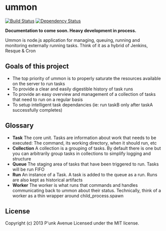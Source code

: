 # ummon

[![Build Status](https://secure.travis-ci.org/punkave/ummon.png?branch=master)](http://travis-ci.org/punkave/ummon) [![Dependency Status](https://gemnasium.com/punkave/ummon-server.png)](https://gemnasium.com/punkave/ummon-server)

**Documentation to come soon. Heavy development in process.**

Ummon is node.js application for managing, queuing, running and monitoring externally running tasks. Think of it as a hybrid of Jenkins, Resque & Cron

## Goals of this project

* The top priority of ummon is to properly saturate the resources available on the server to run tasks
* To provide a clear and easily digestible history of task runs
* To provide an easy overview and management of a collection of tasks that need to run on a regular basis
* To setup intelligent task dependancies (ie: run taskB only after taskA successfully completes)

## Glossary

* **Task** The core unit. Tasks are information about work that needs to be executed: The command, its working directory, when it should run, etc
* **Collection** A collection is a grouping of tasks. By default there is one but you can arbitrarily group tasks in collections to simplify logging and structure
* **Queue** The staging area of tasks that have been triggered to run. Tasks will be run FIFO
* **Run** An instance of a Task. A task is added to the queue as a run. Runs are also kept as historical artifacts
* **Worker** The worker is what runs that commands and handles communicating back to ummon about their status. Technically, think of a worker as a thin wrapper around child_process.spawn

## License
Copyright (c) 2013 P'unk Avenue
Licensed under the MIT license.
